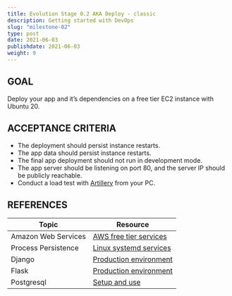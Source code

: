 ```yaml
---
title: Evolution Stage 0.2 AKA Deploy - classic
description: Getting started with DevOps
slug: "milestone-02"
type: post
date: 2021-06-03
publishdate: 2021-06-03
weight: 9
---
```



## GOAL
Deploy your app and it’s dependencies on a free tier EC2 instance with Ubuntu 20.

## ACCEPTANCE CRITERIA
+ The deployment should persist instance restarts.
+ The app data should persist instance restarts.
+ The final app deployment should not run in development mode.
+ The app server should be listening on port 80, and the server IP should be publicly reachable.
+ Conduct a load test with [Artillery](https://github.com/artilleryio/artillery) from your PC.

## REFERENCES
| Topic |  Resource  |
| ----- | ---------- |
|Amazon Web Services|[AWS free tier services](https://aws.amazon.com/free)|
|Process Persistence|[Linux systemd services](https://everyday.codes/linux/services-in-systemd-in-depth-tutorial/)|
|Django|[Production environment](https://www.digitalocean.com/community/tutorials/how-to-set-up-django-with-postgres-nginx-and-gunicorn-on-ubuntu-20-04)|
|Flask|[Production environment](https://www.digitalocean.com/community/tutorials/how-to-serve-flask-applications-with-gunicorn-and-nginx-on-ubuntu-20-04)|
|Postgresql|[Setup and use](https://www.digitalocean.com/community/tutorials/how-to-install-postgresql-on-ubuntu-20-04-quickstart)|